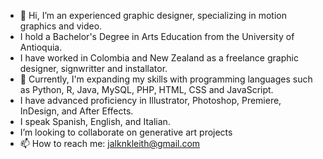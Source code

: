 - 👋 Hi, I’m an experienced graphic designer, specializing in motion graphics and video.
- I hold a Bachelor's Degree in Arts Education from the University of Antioquia.
- I have worked in Colombia and New Zealand as a freelance graphic designer, signwritter and installator.
- 🌱 Currently, I'm expanding my skills with programming languages such as Python, R, Java, MySQL, PHP, HTML, CSS and JavaScript.  
- I have advanced proficiency in Illustrator, Photoshop, Premiere, InDesign, and After Effects.
- I speak Spanish, English, and Italian.
- I’m looking to collaborate on generative art projects
- 📫 How to reach me: jalknkleith@gmail.com

<!---
jalknKleith/jalknKleith is a ✨ special ✨ repository because its `README.md` (this file) appears on your GitHub profile.
You can click the Preview link to take a look at your changes.
--->
